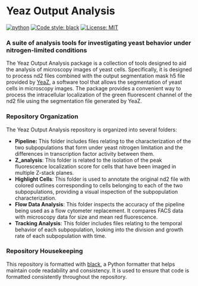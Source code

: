# Yeaz Output Analysis

[![python](https://img.shields.io/badge/Python-3.9-3776AB.svg?style=flat&logo=python&logoColor=white)](https://www.python.org)
[![Code style: black](https://img.shields.io/badge/code%20style-black-000000.svg)](https://github.com/psf/black)
[![License: MIT](https://img.shields.io/badge/License-MIT-yellow.svg)](https://opensource.org/licenses/MIT)

### A suite of analysis tools for investigating yeast behavior under nitrogen-limited conditions

The Yeaz Output Analysis package is a collection of tools designed to aid the analysis of microscopy images of yeast cells. Specifically, it is designed to process nd2 files combined with the output segmentation mask h5 file provided by [YeaZ](https://www.nature.com/articles/s41467-020-19557-4), a software tool that allows the segmentation of yeast cells in microscopy images. The package provides a convenient way to process the intracellular localization of the green fluorescent channel of the nd2 file using the segmentation file generated by YeaZ.

### Repository Organization
The Yeaz Output Analysis repository is organized into several folders:

- **Pipeline:** This folder includes files relating to the characterization of the two subpopulations that form under yeast nitrogen limitation and the differences in transcription factor activity between them.
- **Z_analysis**: This folder is related to the isolation of the peak fluorescence localization score for cells that have been imaged in multiple Z-stack planes.
- **Highlight Cells**: This folder is used to annotate the original nd2 file with colored outlines corresponding to cells belonging to each of the two subpopulations, providing a visual inspection of the subpopulation characterization.
- **Flow Data Analysis**: This folder inspects the accuracy of the pipeline being used as a flow cytometer replacement. It compares FACS data with microscopy data for size and mean red fluorescence.
- **Tracking Analysis**: This folder includes files relating to the temporal behavior of each subpopulation, looking into the division and growth rate of each subpopulation with time.
### Repository Housekeeping
This repository is formatted with [black](https://black.readthedocs.io/en/stable/), a Python formatter that helps maintain code readability and consistency. It is used to ensure that code is formatted consistently throughout the repository.


